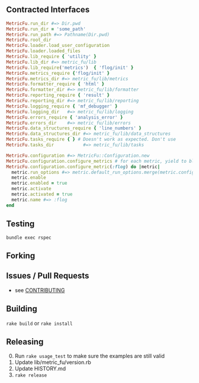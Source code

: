 ## Contracted Interfaces

```ruby
MetricFu.run_dir #=> Dir.pwd
MetricFu.run_dir = 'some_path'
MetricFu.run_path #=> Pathname(Dir.pwd)
MetricFu.root_dir
MetricFu.loader.load_user_configuration
MetricFu.loader.loaded_files
MetricFu.lib_require { 'utility' }
MetricFu.lib_dir #=> metric_fu/lib
MetricFu.lib_require('metrics')  { 'flog/init' }
MetricFu.metrics_require {'flog/init' }
MetricFu.metrics_dir #=> metric_fu/lib/metrics
MetricFu.formatter_require { 'html' }
MetricFu.formatter_dir #=> metric_fu/lib/formatter
MetricFu.reporting_require { 'result' }
MetricFu.reporting_dir #=> metric_fu/lib/reporting
MetricFu.logging_require { 'mf_debugger' }
MetricFu.logging_dir   #=> metric_fu/lib/logging
MetricFu.errors_require { 'analysis_error' }
MetricFu.errors_dir    #=> metric_fu/lib/errors
MetricFu.data_structures_require { 'line_numbers' }
MetricFu.data_structures_dir #=> metric_fu/lib/data_structures
MetricFu.tasks_require { } # Doesn't work as expected. Don't use
MetricFu.tasks_dir           #=> metric_fu/lib/tasks

MetricFu.configuration #=> MetricFu::Configuration.new
MetricFu.configuration.configure_metrics # for each metric, yield to block or runs enable, activate
MetricFu.configuration.configure_metric(:flog) do |metric|
  metric.run_options #=> metric.default_run_options.merge(metric.configured_run_options)
  metric.enable
  metric.enabled = true
  metric.activate
  metric.activated = true
  metric.name #=> :flog
end
```

## Testing

`bundle exec rspec`

## Forking

## Issues / Pull Requests

* see [CONTRIBUTING](CONTRIBUTING.md)

## Building

`rake build` or `rake install`

## Releasing

0. Run `rake usage_test` to make sure the examples are still valid
1. Update lib/metric_fu/version.rb
2. Update HISTORY.md
3. `rake release`
